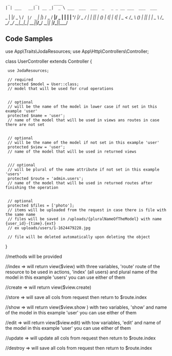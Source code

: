      _           _       ____                                          
    | | ___   __| | __ _|  _ \ ___  ___  ___  _   _ _ __ ___  ___  ___ 
 _  | |/ _ \ / _` |/ _` | |_) / _ \/ __|/ _ \| | | | '__/ __|/ _ \/ __|
| |_| | (_) | (_| | (_| |  _ <  __/\__ \ (_) | |_| | |  \__ \  __/\__ \
 \___/ \___/ \__,_|\__,_|_| \_\___||___/\___/ \__,_|_|  |___/\___||___/

 ## Code Samples


 use App\Traits\JodaResources;
 use App\Http\Controllers\Controller;
 
 class UserController extends Controller
 {
     
     use JodaResources;
  
     // required
     protected $model = User::class;
     // model that will be used for crud operations
  

     // optional
     // will be the name of the model in lower case if not set in this example 'user'
     protected $name = 'user';
     // name of the model that will be used in views ans routes in case there are not set


     // optional
     // will be the name of the model if not set in this example 'user'
     protected $view = 'user';
     // name of the model that will be used in returned views


     /// optional
     // will be plural of the name attribute if not set in this example 'users'
     protected $route = 'admin.users';
     // name of the model that will be used in returned routes after finishing the operation


     // optional
     protected $files = ['photo'];
     // items will be uploaded from the request in case there is file with the same name
     // files will be saved in /uploads/{pluralNameOfTheModel} with name {user_id}-{time}.{ext}
     // ex uploads/users/1-1624479228.jpg

     // file will be deleted automatically upon deleting the object
 }

//methods will be provided

//index => will return view($view) with three variables, 'route' route of the resource to be used in actions, 'index' (all users) and plural name of the model in this example 'users' you can use either of them

//create => will return view($view.create)

//store => will save all cols from request then return to $route.index

//show  => will return view($view.show ) with two variables, 'show' and name of the model in this example 'user' you can use either of them

//edit  => will return view($view.edit) with tow variables, 'edit' and name of the model in this example 'user' you can use either of them

//update => will update all cols from request then return to $route.index

//destroy => will save all cols from request then return to $route.index